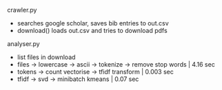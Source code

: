 crawler.py
  - searches google scholar, saves bib entries to out.csv
  - download() loads out.csv and tries to download pdfs

analyser.py
  - list files in download
  - files -> lowercase -> ascii -> tokenize -> remove stop words | 4.16 sec
  - tokens -> count vectorise -> tfidf transform | 0.003 sec
  - tfidf -> svd -> minibatch kmeans | 0.07 sec
